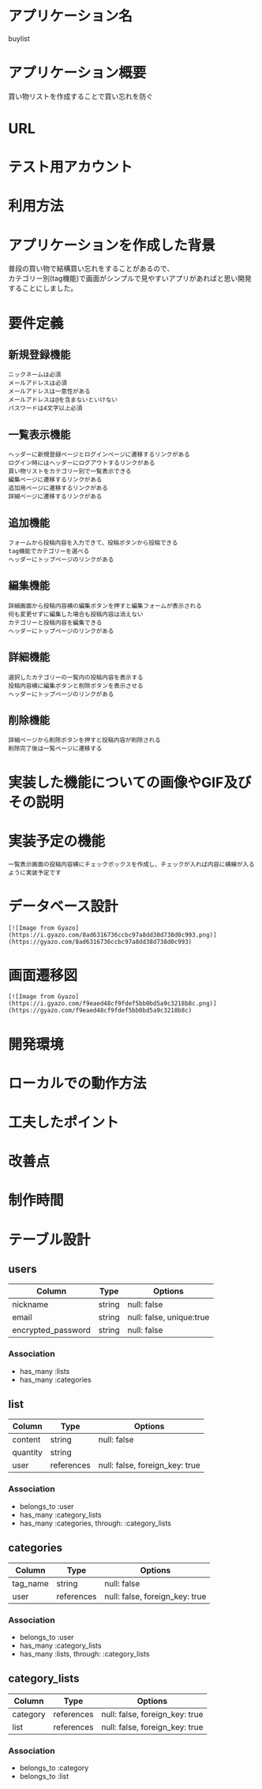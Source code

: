 # アプリケーション名
buylist

# アプリケーション概要
  買い物リストを作成することで買い忘れを防ぐ

# URL

# テスト用アカウント

# 利用方法

# アプリケーションを作成した背景
  普段の買い物で結構買い忘れをすることがあるので、</br>
  カテゴリー別(tag機能)で画面がシンプルで見やすいアプリがあればと思い開発することにしました。

# 要件定義
## 新規登録機能
    ニックネームは必須
    メールアドレスは必須
    メールアドレスは一意性がある
    メールアドレスは@を含まないといけない
    パスワードは4文字以上必須

## 一覧表示機能
    ヘッダーに新規登録ページとログインページに遷移するリンクがある
    ログイン時にはヘッダーにログアウトするリンクがある
    買い物リストをカテゴリー別で一覧表示できる
    編集ページに遷移するリンクがある
    追加用ページに遷移するリンクがある 
    詳細ページに遷移するリンクがある

## 追加機能
    フォームから投稿内容を入力できて、投稿ボタンから投稿できる
    tag機能でカテゴリーを選べる
    ヘッダーにトップページのリンクがある

## 編集機能
    詳細画面から投稿内容横の編集ボタンを押すと編集フォームが表示される
    何も変更せずに編集した場合も投稿内容は消えない
    カテゴリーと投稿内容を編集できる
    ヘッダーにトップページのリンクがある

## 詳細機能
    選択したカテゴリーの一覧内の投稿内容を表示する
    投稿内容横に編集ボタンと削除ボタンを表示させる
    ヘッダーにトップページのリンクがある

## 削除機能
    詳細ページから削除ボタンを押すと投稿内容が削除される
    削除完了後は一覧ページに遷移する

# 実装した機能についての画像やGIF及びその説明
# 実装予定の機能
    一覧表示画面の投稿内容横にチェックボックスを作成し、チェックが入れば内容に横線が入るように実装予定です
# データベース設計
    [![Image from Gyazo](https://i.gyazo.com/8ad6316736ccbc97a8dd38d738d0c993.png)](https://gyazo.com/8ad6316736ccbc97a8dd38d738d0c993)
# 画面遷移図
    [![Image from Gyazo](https://i.gyazo.com/f9eaed48cf9fdef5bb0bd5a9c3218b8c.png)](https://gyazo.com/f9eaed48cf9fdef5bb0bd5a9c3218b8c)
# 開発環境
# ローカルでの動作方法
# 工夫したポイント
# 改善点
# 制作時間


# テーブル設計

## users

| Column             | Type    | Options                  |
|--------------------|---------|--------------------------|
| nickname           | string  | null: false              |
| email              | string  | null: false, unique:true |
| encrypted_password | string  | null: false              |

### Association

- has_many :lists
- has_many :categories


## list

| Column   | Type       | Options                        |
|----------|------------|--------------------------------|
| content  | string     | null: false                    |
| quantity | string     |                                |
| user     | references | null: false, foreign_key: true |

### Association

- belongs_to :user
- has_many :category_lists
- has_many :categories, through: :category_lists


## categories

| Column   | Type       | Options                        |
|----------|------------|--------------------------------|
| tag_name | string     | null: false                    |
| user     | references | null: false, foreign_key: true |

### Association

- belongs_to :user
- has_many :category_lists
- has_many :lists, through: :category_lists


## category_lists

| Column   | Type       | Options                        |
|----------|------------|--------------------------------|
| category | references | null: false, foreign_key: true |
| list     | references | null: false, foreign_key: true |

### Association

- belongs_to :category
- belongs_to :list